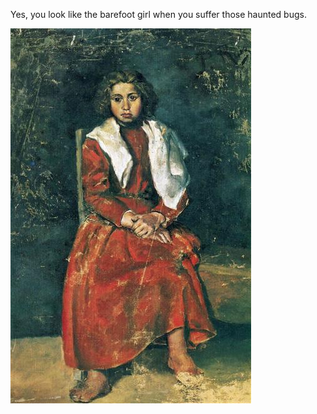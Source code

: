 Yes, you look like the barefoot girl when you suffer those haunted bugs.


![the-barefoot-girl-1895.jpg!Large.jpg](https://raw.githubusercontent.com/Moloch0/PICASSO/main/picture/the-barefoot-girl-1895.jpg!Large.jpg)

 
